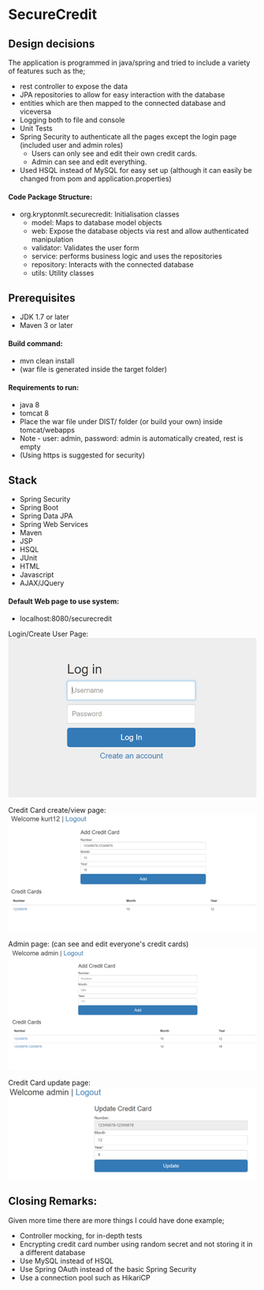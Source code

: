 # SecureCredit

## Design decisions
The application is programmed in java/spring and tried to include a variety of features such as the;
* rest controller to expose the data
* JPA repositories to allow for easy interaction with the database
* entities which are then mapped to the connected database and viceversa
* Logging both to file and console
* Unit Tests
* Spring Security to authenticate all the pages except the login page (included user and admin roles)
	* Users can only see and edit their own credit cards.
	* Admin can see and edit everything.
* Used HSQL instead of MySQL for easy set up (although it can easily be changed from pom and application.properties)

#### Code Package Structure:
* org.kryptonmlt.securecredit: Initialisation classes
	* model: Maps to database model objects
	* web: Expose the database objects via rest and allow authenticated manipulation
	* validator: Validates the user form
	* service: performs business logic and uses the repositories
	* repository: Interacts with the connected database
	* utils: Utility classes
	
## Prerequisites
- JDK 1.7 or later
- Maven 3 or later

#### Build command:
* mvn clean install
* (war file is generated inside the target folder)

#### Requirements to run:
* java 8
* tomcat 8
* Place the war file under DIST/ folder (or build your own) inside tomcat/webapps
* Note - user: admin, password: admin is automatically created, rest is empty
* (Using https is suggested for security)

## Stack
* Spring Security
* Spring Boot
* Spring Data JPA
* Spring Web Services
* Maven
* JSP
* HSQL
* JUnit
* HTML
* Javascript
* AJAX/JQuery

#### Default Web page to use system:
* localhost:8080/securecredit

Login/Create User Page:
![alt text](https://raw.githubusercontent.com/kryptonmlt/securecredit/master/readmeImages/login.png)

Credit Card create/view page:
![alt text](https://raw.githubusercontent.com/kryptonmlt/securecredit/master/readmeImages/cardinsert.png)

Admin page: (can see and edit everyone's credit cards)
![alt text](https://raw.githubusercontent.com/kryptonmlt/securecredit/master/readmeImages/adminview.png)

Credit Card update page:
![alt text](https://raw.githubusercontent.com/kryptonmlt/securecredit/master/readmeImages/adminUpdate.png)

## Closing Remarks:
Given more time there are more things I could have done example;
* Controller mocking, for in-depth tests
* Encrypting credit card number using random secret and not storing it in a different database
* Use MySQL instead of HSQL
* Use Spring OAuth instead of the basic Spring Security
* Use a connection pool such as HikariCP
